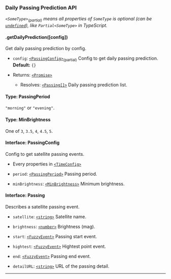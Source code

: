 ### Daily Passing Prediction API

_`<SomeType>`<sub>(partial)</sub> means all properties of `SomeType` is optional (can be [`undefined`][undefined]), like `Partial<SomeType>` in TypeScript._

#### .getDailyPrediction([config])

Get daily passing prediction by config.

- `config`: [`<PassingConfig>`<sub>(partial)</sub>](#passing-config) Config to get daily passing prediction. **Default:** `{}`

- Returns: [`<Promise>`][promise]

    - Resolves: [`<Passing[]>`](#passing) Daily passing prediction list.

#### <a id="passing-period"></a> Type: PassingPeriod

`"morning"` or `"evening"`.

#### <a id="min-brightness"></a> Type: MinBrightness

One of `3`, `3.5`, `4`, `4.5`, `5`.

#### <a id="passing-config"></a> Interface: PassingConfig

Config to get satellite passing events.

- Every properties in [`<TimeConfig>`](./interface#time-config)

- `period`: [`<PassingPeriod>`](#passing-period) Passing period.

- `minBrightness`: [`<MinBrightness>`](#min-brightness) Minimum brightness.

#### <a id="passing"></ag> Interface: Passing

Describes a satellite passing event.

- `satellite`: [`<string>`][string] Satellite name.

- `brightness`: [`<number>`][number] Brightness (mag).

- `start`: [`<FuzzyEvent>`](./interface#fuzzy-event) Passing start event.

- `hightest`: [`<FuzzyEvent>`](./interface#fuzzy-event) Hightest point event.

- `end`: [`<FuzzyEvent>`](./interface#fuzzy-event) Passing end event.

- `detailURL`: [`<string>`][string] URL of the passing detail.

---

[boolean]: https://developer.mozilla.org/en-US/docs/Web/JavaScript/Data_structures#Boolean_type
[date]: https://developer.mozilla.org/en-US/docs/Web/JavaScript/Reference/Global_Objects/Date
[number]: https://developer.mozilla.org/en-US/docs/Web/JavaScript/Data_structures#Number_type
[promise]: https://developer.mozilla.org/en-US/docs/Web/JavaScript/Reference/Global_Objects/Promise
[string]: https://developer.mozilla.org/en-US/docs/Web/JavaScript/Data_structures#String_type
[undefined]: https://developer.mozilla.org/en-US/docs/Web/JavaScript/Reference/Global_Objects/undefined
